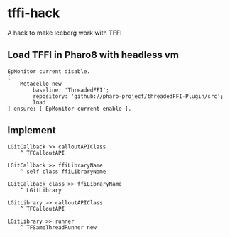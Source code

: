 # tffi-hack
A hack to make Iceberg work with TFFI

## Load TFFI in Pharo8 with headless vm
````
EpMonitor current disable.
[ 
	Metacello new
		baseline: 'ThreadedFFI';
		repository: 'github://pharo-project/threadedFFI-Plugin/src';
		load
] ensure: [ EpMonitor current enable ].
````

## Implement

```
LGitCallback >> calloutAPIClass
	^ TFCalloutAPI
```

```
LGitCallback >> ffiLibraryName
	^ self class ffiLibraryName
```

```
LGitCallback class >> ffiLibraryName
	^ LGitLibrary
```

```
LGitLibrary >> calloutAPIClass
	^ TFCalloutAPI
```

```
LGitLibrary >> runner 
	^ TFSameThreadRunner new
```
